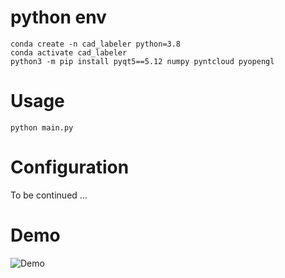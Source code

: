 # python env

```shell
conda create -n cad_labeler python=3.8
conda activate cad_labeler
python3 -m pip install pyqt5==5.12 numpy pyntcloud pyopengl 
```

# Usage

```
python main.py
```

# Configuration

To be continued ...

# Demo

![Demo](./doc/demo.gif)